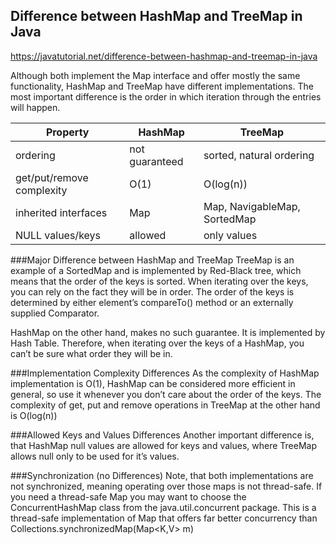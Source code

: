 ## Difference between HashMap and TreeMap in Java

https://javatutorial.net/difference-between-hashmap-and-treemap-in-java

Although both implement the Map interface and offer mostly the same 
functionality, HashMap and TreeMap have different implementations. 
The most important difference is the order in which iteration through
the entries will happen.

| Property                  | HashMap        | TreeMap                      |
|---------------------------|----------------|------------------------------|
| ordering                  | not guaranteed | sorted, natural ordering     |
| get/put/remove complexity | O(1)           | O(log(n))                    |
| inherited interfaces      | Map            | Map, NavigableMap, SortedMap |
| NULL values/keys          | allowed        | only values                  |

###Major Difference between HashMap and TreeMap
TreeMap is an example of a SortedMap and is implemented by Red-Black tree,
which means that the order of the keys is sorted. When iterating over the keys,
you can rely on the fact they will be in order. The order of the keys is
determined by either element’s compareTo() method or an externally supplied
Comparator.

HashMap on the other hand, makes no such guarantee. It is implemented by Hash
Table. Therefore, when iterating over the keys of a HashMap, you can’t be sure
what order they will be in.

###Implementation Complexity Differences
As the complexity of HashMap implementation is O(1), HashMap can be considered
more efficient in general, so use it whenever you don’t care about the order of
the keys. The complexity of get, put and remove operations in TreeMap at the other
hand is O(log(n))

###Allowed Keys and Values Differences
Another important difference is, that HashMap null values are allowed for keys
and values, where TreeMap allows null only to be used for it’s values.

###Synchronization (no Differences)
Note, that both implementations are not synchronized, meaning operating over
those maps is not thread-safe. If you need a thread-safe Map you may want to
choose the ConcurrentHashMap class from the java.util.concurrent package. This
is a thread-safe implementation of Map that offers far better concurrency than
Collections.synchronizedMap(Map<K,V> m)